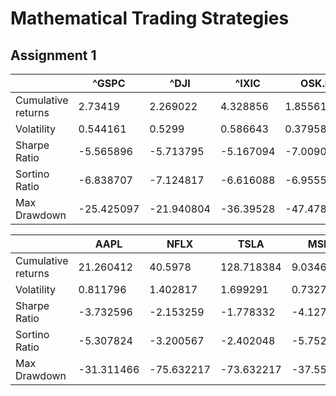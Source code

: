 # Mathematical Trading Strategies

## Assignment 1


|                    | ^GSPC      | ^DJI       | ^IXIC     | OSK.F      | LSEG.L     |
|--------------------|------------|------------|-----------|------------|------------|
| Cumulative returns | 2.73419    | 2.269022   | 4.328856  | 1.855613   | 11.627808  |
| Volatility         | 0.544161   | 0.5299     | 0.586643  | 0.379584   | 0.880317   |
| Sharpe Ratio       | -5.565896  | -5.713795  | -5.167094 | -7.0090034 | -3.45116   |
| Sortino Ratio      | -6.838707  | -7.124817  | -6.616088 | -6.955561  | -4.888358  |
| Max Drawdown       | -25.425097 | -21.940804 | -36.39528 | -47.47899  | -35.721493 |

|                    | AAPL       | NFLX       | TSLA       | MSFT       | AMZN       |
|--------------------|------------|------------|------------|------------|------------|
| Cumulative returns | 21.260412  | 40.5978    | 128.718384 | 9.034618   | 14.478899  |
| Volatility         | 0.811796   | 1.402817   | 1.699291   | 0.73273    | 0.951726   |
| Sharpe Ratio       | -3.732596  | -2.153259  | -1.778332  | -4.1272    | -3.199914  |
| Sortino Ratio      | -5.307824  | -3.200567  | -2.402048  | -5.75286   | -4.612498  |
| Max Drawdown       | -31.311466 | -75.632217 | -73.632217 | -37.556466 | -56.145263 |



